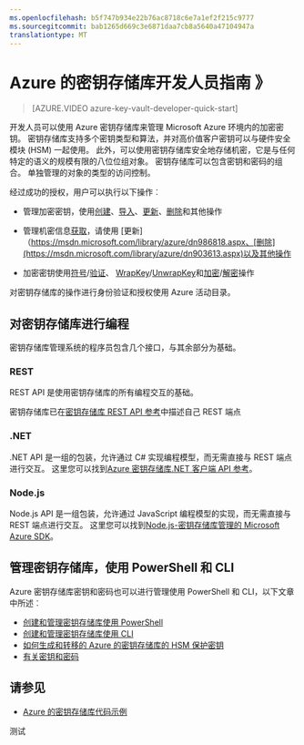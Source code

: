 ```yaml
---
ms.openlocfilehash: b5f747b934e22b76ac8718c6e7a1ef2f215c9777
ms.sourcegitcommit: bab1265d669c3e6871daa7cb8a5640a47104947a
translationtype: MT
---
```

<properties
   pageTitle="密钥存储库开发人员指南 》 |Microsoft Azure"
   description="开发人员可以使用 Azure 密钥存储库来管理 Microsoft Azure 环境内的加密密钥。 "
   services="key-vault"
   documentationCenter=""
   authors="BrucePerlerMS"
   manager="mbaldwin"
   editor="mbaldwin" />
<tags
   ms.service="key-vault"
   ms.devlang="na"
   ms.topic="article"
   ms.tgt_pltfrm="na"
   ms.workload="identity"
   ms.date="08/11/2015"
   ms.author="mbaldwin" />

# Azure 的密钥存储库开发人员指南 》

> [AZURE.VIDEO azure-key-vault-developer-quick-start]

开发人员可以使用 Azure 密钥存储库来管理 Microsoft Azure 环境内的加密密钥。 密钥存储库支持多个密钥类型和算法，并对高价值客户密钥可以与硬件安全模块 (HSM) 一起使用。 此外，可以使用密钥存储库安全地存储机密，它是与任何特定的语义的规模有限的八位位组对象。 密钥存储库可以包含密钥和密码的组合。 单独管理的对象的类型的访问控制。

经过成功的授权，用户可以执行以下操作︰

- 管理加密密钥，使用[创建](https://msdn.microsoft.com/library/azure/dn903634.aspx)、[导入](https://msdn.microsoft.com/library/azure/dn903626.aspx)、[更新](https://msdn.microsoft.com/library/azure/dn903616.aspx)、[删除](https://msdn.microsoft.com/library/azure/dn903611.aspx)和其他操作

- 管理机密信息[获取](https://msdn.microsoft.com/library/azure/dn903633.aspx)，请使用 [更新] （https://msdn.microsoft.com/library/azure/dn986818.aspx、[删除](https://msdn.microsoft.com/library/azure/dn903613.aspx)以及其他操作

- 加密密钥使用[符号](https://msdn.microsoft.com/library/azure/dn878096.aspx)/[验证](https://msdn.microsoft.com/library/azure/dn878082.aspx)、 [WrapKey](https://msdn.microsoft.com/library/azure/dn878066.aspx)/[UnwrapKey](https://msdn.microsoft.com/library/azure/dn878079.aspx)和[加密](https://msdn.microsoft.com/library/azure/dn878060.aspx)/[解密](https://msdn.microsoft.com/library/azure/dn878097.aspx)操作

对密钥存储库的操作进行身份验证和授权使用 Azure 活动目录。

## 对密钥存储库进行编程

密钥存储库管理系统的程序员包含几个接口，与其余部分为基础。

### REST

REST API 是使用密钥存储库的所有编程交互的基础。

密钥存储库已在[密钥存储库 REST API 参考](https://msdn.microsoft.com/library/azure/dn903609.aspx)中描述自己 REST 端点

### .NET

.NET API 是一组的包装，允许通过 C# 实现编程模型，而无需直接与 REST 端点进行交互。 这里您可以找到[Azure 密钥存储库.NET 客户端 API 参考](https://msdn.microsoft.com/library/azure/dn903301.aspx)。

### Node.js

Node.js API 是一组包装，允许通过 JavaScript 编程模型的实现，而无需直接与 REST 端点进行交互。  这里您可以找到[Node.js-密钥存储库管理的 Microsoft Azure SDK](http://azure.github.io/azure-sdk-for-node/azure-arm-keyvault/latest/)。

## 管理密钥存储库，使用 PowerShell 和 CLI

Azure 密钥存储库密钥和密码也可以进行管理使用 PowerShell 和 CLI，以下文章中所述︰

- [创建和管理密钥存储库使用 PowerShell](key-vault-get-started.md)
- [创建和管理密钥存储库使用 CLI](key-vault-manage-with-cli.md)
- [如何生成和转移的 Azure 的密钥存储库的 HSM 保护密钥](https://msdn.microsoft.com/library/azure/dn903624.aspx)
- [有关密钥和密码](https://msdn.microsoft.com/library/azure/dn903623.aspx)

## 请参见

- [Azure 的密钥存储库代码示例](http://www.microsoft.com/download/details.aspx?id=45343)

测试
